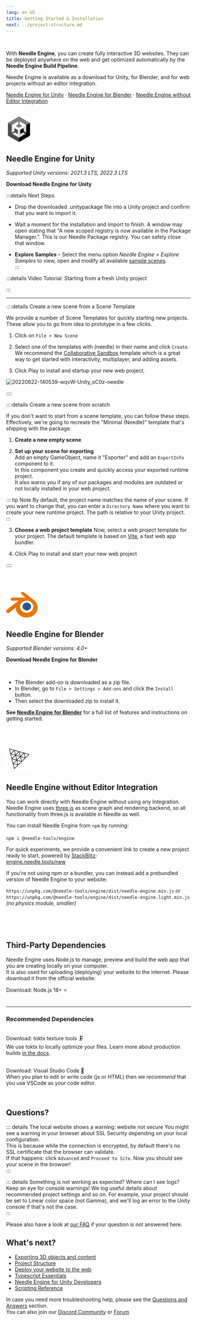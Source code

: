 ```yaml
---
lang: en-US
title: Getting Started & Installation
next: ../project-structure.md
---
```


<br/>

With **Needle Engine**, you can create fully interactive 3D websites.
They can be deployed anywhere on the web and get optimized automatically by the **Needle Engine Build Pipeline**.  
 
Needle Engine is available as a download for Unity, for Blender, and for web projects without an editor integration.  

<div>
  <a href="#needle-engine-for-unity">Needle Engine for Unity</a> · 
  <a href="#needle-engine-for-blender">Needle Engine for Blender</a> · 
  <a href="#needle-engine-without-editor-integration">Needle Engine without Editor Integration</a>
</div>


<!-- | Tool |  |  |
| -- | -- | -- | 
| Node.js **(required)** | 16.x or 18.x <br>[Windows](https://nodejs.org/dist/v18.16.0/node-v18.16.0-x64.msi) <br/> [MacOS](https://nodejs.org/dist/v18.16.0/node-v18.16.0.pkg)   | For running a local development server
| VS Code *(recommended)* | any version<br/>[Windows](https://code.visualstudio.com/sha/download?build=stable&os=win32-x64-user) <br/> [MacOS](https://code.visualstudio.com/sha/download?build=stable&os=darwin-universal) | For code editing (optional)  |
| **Supported Editors** | |
| Unity | 2020.3.16+ <br/>2021.3.9+ <br/>2022.3.0+<br/>[Get Unity Hub](https://unity.com/download) | For setting up your scenes, components, animations... |
| Blender | 3.3<br/>3.4<br/>3.5<br/>3.6<br/>[Get Blender](https://www.blender.org/download/) | For setting up your scenes, components, animations... |
   -->

  
<!-- ### For optimized builds 

| Tool | | |
| -- | -- | -- |
| | | |
| **toktx** | 4.1<br/>[Windows](https://fwd.needle.tools/needle-engine/toktx/win) <br/> [MacOS](https://fwd.needle.tools/needle-engine/toktx/osx) <br/> [Mac OS Apple Silicon](https://fwd.needle.tools/needle-engine/toktx/osx-silicon) <br/> [Other Releases](https://github.com/KhronosGroup/KTX-Software/releases/tag/v4.1.0-rc3)  | For texture compression (recommended) <br/>You can read more about that [here](./deployment.md#production-builds) in our docs -->



<br/>
<br/>

<img src="/imgs/unity-logo.webp" style="max-height:70px;" />

## Needle Engine for Unity 

*Supported Unity versions: 2021.3 LTS, 2022.3 LTS*

<needle-button event_goal="download_unity" event_position="getting_started" large href="https://engine.needle.tools/downloads/unity?utm_source=needle_docs&utm_content=getting_started"><strong>Download Needle Engine for Unity</strong></needle-button> 
<!-- [Mirror](https://package-installer.glitch.me/v1/installer/needle/com.needle.engine-exporter?registry=https://packages.needle.tools&scope=com.needle&scope=org.khronos)    -->
 :::details Next Steps
- Drop the downloaded .unitypackage file into a Unity project and confirm that you want to import it.

- Wait a moment for the installation and import to finish. A window may open stating that "A new scoped registry is now available in the Package Manager.". This is our Needle Package registry. You can safely close that window.  
- **Explore Samples** – Select the menu option _Needle Engine > Explore Samples_ to view, open and modify all available [sample scenes](https://engine.needle.tools/samples).  
:::

:::details Video Tutorial: Starting from a fresh Unity project  
<video-embed src="https://www.youtube.com/watch?v=3dB-d1Jo_Mk" limit_height />
<video-embed src="https://www.youtube.com/watch?v=gZX_sqrne8U" limit_height />  

:::

---

::::details Create a new scene from a Scene Template

We provide a number of Scene Templates for quickly starting new projects.  
These allow you to go from idea to prototype in a few clicks.  

1. Click on `File > New Scene`

2. Select one of the templates with (needle) in their name and click `Create`.   
   We recommend the [Collaborative Sandbox](https://engine.needle.tools/samples/collaborative-sandbox) template which is a great way to get started with interactivity, multiplayer, and adding assets.  
3. Click Play to install and startup your new web project.

![20220822-140539-wqvW-Unity_oC0z-needle](https://user-images.githubusercontent.com/2693840/185917275-a147cd90-d515-4086-950d-78358185b1ef.png)

::::

::::details Create a new scene from scratch

If you don't want to start from a scene template, you can follow these steps.  
Effectively, we're going to recreate the "Minimal (Needle)" template that's shipping with the package.  

1. **Create a new empty scene**  

2. **Set up your scene for exporting**   
  Add an empty GameObject, name it "Exporter" and add an `ExportInfo` component to it.  
  In this component you create and quickly access your exported runtime project.  
  It also warns you if any of our packages and modules are outdated or not locally installed in your web project.  

::: tip Note
By default, the project name matches the name of your scene. If you want to change that, you can enter a ``Directory Name`` where you want to create your new runtime project. The path is relative to your Unity project.  
:::
 
3. **Choose a web project template**
  Now, select a web project template for your project. The default template is based on [Vite](https://vitejs.dev/), a fast web app bundler.  

4. Click Play to install and start your new web project

::::


<br/>
<br/>
<br/>



<img src="/blender/logo.png" style="max-height:70px;" />

## Needle Engine for Blender 
*Supported Blender versions: 4.0+*

<needle-button event_goal="download_blender" event_position="getting_started" large href="https://engine.needle.tools/downloads/blender?utm_source=needle_docs&utm_content=getting_started"><strong>Download Needle Engine for Blender</strong></needle-button>  
 
<br/> 

- The Blender add-on is downloaded as a zip file.
- In Blender, go to `File > Settings > Add-ons` and click the `Install` button.
- Then select the downloaded zip to install it.

**See [Needle Engine for Blender](../blender/index.md)** for a full list of features and instructions on getting started.

<br/>
<br/>
<br/>



<img src="/imgs/threejs-logo.webp" style="max-height:70px;" />

## Needle Engine without Editor Integration

You can work directly with Needle Engine without using any Integration. Needle Engine uses [three.js](https://threejs.org/) as scene graph and rendering backend, so all functionality from three.js is available in Needle as well.  

You can install Needle Engine from `npm` by running:   
<br/>
`npm i @needle-tools/engine`  


For quick experiments, we provide a convenient link to create a new project ready to start, powered by [StackBlitz](https://stackblitz.com/):   
[engine.needle.tools/new](https://engine.needle.tools/new)

If you're not using npm or a bundler, you can instead add a prebundled version of Needle Engine to your website: 

`https://unpkg.com/@needle-tools/engine/dist/needle-engine.min.js` or  
`https://unpkg.com/@needle-tools/engine/dist/needle-engine.light.min.js` *(no physics module, smaller)*


<br/>
<br/>
<br/>



## Third-Party Dependencies

Needle Engine uses Node.js to manage, preview and build the web app that you are creating locally on your computer.     
It is also used for uploading (deploying) your website to the internet. Please download it from the official website:

<ClientOnly>
<!-- <br/><os-link generic_url="https://engine.needle.tools/downloads/unity">Needle Engine for Unity</os-link> — <os-link generic_url="https://engine.needle.tools/downloads/unity">Needle Engine for Blender</os-link> -->

<os-link windows_url="https://nodejs.org/dist/v20.9.0/node-v20.9.0-x64.msi" osx_url="https://nodejs.org/dist/v20.9.0/node-v20.9.0.pkg">Download: Node.js 18+ ⭐</os-link><br/> 
<br/>

---
### Recommended Dependencies

<br/><os-link windows_url="https://fwd.needle.tools/needle-engine/toktx/win" osx_url="https://fwd.needle.tools/needle-engine/toktx/osx" osx_silicon_url="https://fwd.needle.tools/needle-engine/toktx/osx-silicon">Download: toktx texture tools 🗜</os-link>  
We use toktx to locally optimize your files. Learn more about production builds [in the docs](../deployment.md#production-builds).

<br/><os-link windows_url="https://code.visualstudio.com/sha/download?build=stable&os=win32-x64-user" osx_url="https://code.visualstudio.com/sha/download?build=stable&os=darwin-universal">Download: Visual Studio Code 📑</os-link>   
When you plan to edit or write code (js or HTML) then we *recommend* that you use VSCode as your code editor.

<br/>
</ClientOnly>

## Questions?
  
::: details The local website shows a warning: website not secure
You might see a warning in your browser about SSL Security depending on your local configuration.  
This is because while the connection is encrypted, by default there's no SSL certificate that the browser can validate.  
If that happens: click ``Advanced`` and ``Proceed to Site``. Now you should see your scene in the browser!  
:::

::: details Something is not working as expected? Where can I see logs?    
Keep an eye for console warnings! We log useful details about recommended project settings and so on. For example, your project should be set to Linear color space (not Gamma), and we'll log an error to the Unity console if that's not the case.  
:::

Please also have a look at [our FAQ](../faq.md) if your question is not answered here.

<!--
## Option 1: Quick Start — Starter Project ⚡
1. **Download or Clone this repository**  
   It's set up with the right packages and settings to get you started right away.  

   _Clone with HTTPS:_ ``https://github.com/needle-tools/needle-engine-support.git``  
   _OR clone with SSH:_ ``git@github.com:needle-tools/needle-engine-support.git``  
   _OR download directly:_ <a href="https://github.com/needle-tools/needle-engine-support/archive/refs/heads/main.zip" target="_blank">Download Repository</a>
   
  
2. **Open the starter project**  
  Open `starter/Needle Engine Starter 2020_3` for a full sandbox project that's ready to run (including a couple of simple example scenes for lightmaps and custom shaders).  
  This is a sandbox builder project! It already comes with multi-player capabilities, and works across mobile, desktop, VR and AR.  

3. **Press Play**  
  Make sure the scene CollaborativeSandbox is open, and press Play! This will automatically do some setup steps and start a local server.  
  Once the setup is complete, a browser window will open, and your project is live.  
  From now on, all changes you do in Unity will be immediately visible in your browser.  

    > **Note**: Your browser might warn you about an untrusted SSL connection. Don't worry, the connection is still encrypted – please click "Advance" if your browser asks you to verify that you're sure you want to visit your server.  

4. **Make it your own**  
  Add assets and components, play around with lighting, add scripts and logic – this is your world now!  
  You can also [publish it on the web for free](#deploy-your-project-to-glitch-) so that others can join you.  
-->

## What's next?

- [Exporting 3D objects and content](../export.md)
- [Project Structure](../project-structure.md)
- [Deploy your website to the web](../deployment.html)
- [Typescript Essentials](./typescript-essentials.md) 
- [Needle Engine for Unity Developers](./for-unity-developers.md) 
- [Scripting Reference](../scripting.md) 

In case you need more troubleshooting help, please see the [Questions and Answers](../faq.md) section.  
You can also join our [Discord Community](https://discord.needle.tools) or [Forum](https://forum.needle.tools)
